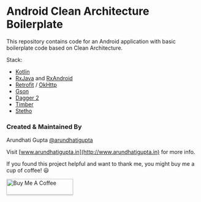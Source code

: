 # Android Clean Architecture Boilerplate

This repository contains code for an Android application with basic boilerplate code based on Clean Architecture.

Stack:
- [Kotlin](https://kotlinlang.org/)
- [RxJava](https://github.com/ReactiveX/RxJava) and [RxAndroid](https://github.com/ReactiveX/RxAndroid)
- [Retrofit](http://square.github.io/retrofit/) / [OkHttp](http://square.github.io/okhttp/)
- [Gson](https://github.com/google/gson)
- [Dagger 2](http://google.github.io/dagger/)
- [Timber](https://github.com/JakeWharton/timber)
- [Stetho](http://facebook.github.io/stetho/)

### Created & Maintained By
Arundhati Gupta [@arundhatigupta](https://github.com/arundhatigupta)

Visit [www.arundhatigupta.in](http://www.arundhatigupta.in) for more info.

If you found this project helpful and want to thank me, you might buy me a cup of coffee! :smiley:

<a href="https://www.paypal.me/arundhatigupta" target="_blank"><img src="https://www.buymeacoffee.com/assets/img/custom_images/orange_img.png" alt="Buy Me A Coffee" style="height: 41px !important;width: 174px !important;box-shadow: 0px 3px 2px 0px rgba(190, 190, 190, 0.5) !important;-webkit-box-shadow: 0px 3px 2px 0px rgba(190, 190, 190, 0.5) !important;" ></a>
